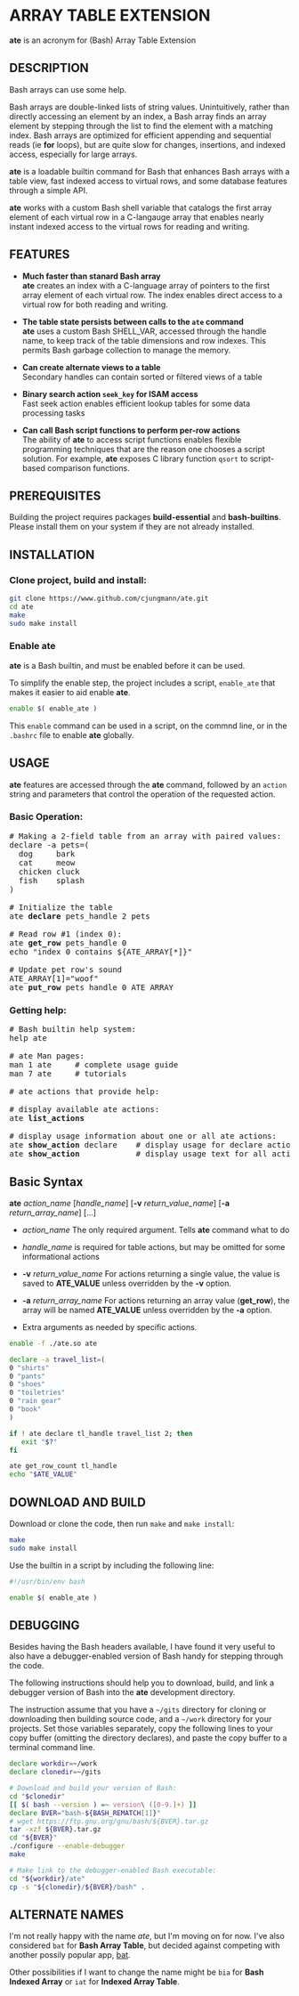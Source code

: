 # ARRAY TABLE EXTENSION

**ate** is an acronym for (Bash) Array Table Extension

## DESCRIPTION

Bash arrays can use some help.

Bash arrays are double-linked lists of string values.  Unintuitively,
rather than directly accessing an element by an index, a Bash array
finds an array element by stepping through the list to find the
element with a matching index.  Bash arrays are optimized for
efficient appending and sequential reads (ie **for** loops), but are
quite slow for changes, insertions, and indexed access, especially
for large arrays.

**ate** is a loadable builtin command for Bash that enhances Bash
arrays with a table view, fast indexed access to virtual rows, and
some database features through a simple API.

**ate** works with a custom Bash shell variable that catalogs the
first array element of each virtual row in a C-langauge array that
enables nearly instant indexed access to the virtual rows for
reading and writing.

## FEATURES

- **Much faster than stanard Bash array**  
  **ate** creates an index with a C-language array of pointers to the
  first array element of each virtual row.  The index enables direct
  access to a virtual row for both reading and writing.

- **The table state persists between calls to the `ate` command**  
  **ate** uses a custom Bash SHELL_VAR, accessed through the handle
  name, to keep track of the table dimensions and row indexes.  This
  permits Bash garbage collection to manage the memory.

- **Can create alternate views to a table**  
  Secondary handles can contain sorted or filtered views of a table

- **Binary search action `seek_key` for ISAM access**  
  Fast seek action enables efficient lookup tables for some
  data processing tasks

- **Can call Bash script functions to perform per-row actions**  
  The ability of **ate** to access script functions enables flexible
  programming techniques that are the reason one chooses a script
  solution.  For example, **ate** exposes C library function `qsort`
  to script-based comparison functions.

## PREREQUISITES

Building the project requires packages **build-essential** and
**bash-builtins**.  Please install them on your system if they are
not already installed.

## INSTALLATION

### Clone project, build and install:

~~~sh
git clone https://www.github.com/cjungmann/ate.git
cd ate
make
sudo make install
~~~
### Enable ate

**ate** is a Bash builtin, and must be enabled before it can be used.

To simplify the enable step, the project includes a script, `enable_ate`
that makes it easier to aid enable **ate**.

~~~sh
enable $( enable_ate )
~~~

This `enable` command can be used in a script, on the commnd line, or
in the `.bashrc` file to enable **ate** globally.

## USAGE

**ate** features are accessed through the **ate** command, followed
by an `action` string and parameters that control the operation of
the requested action.

### Basic Operation:

<pre>
# Making a 2-field table from an array with paired values:
declare -a pets=(
  dog     bark
  cat     meow
  chicken cluck
  fish    splash
)

# Initialize the table
ate <b>declare</b> pets_handle 2 pets

# Read row #1 (index 0):
ate <b>get_row</b> pets_handle 0
echo "index 0 contains ${ATE_ARRAY[*]}"

# Update pet row's sound
ATE_ARRAY[1]="woof"
ate <b>put_row</b> pets_handle 0 ATE_ARRAY
</pre>

### Getting help:

<pre>
# Bash builtin help system:
help ate

# ate Man pages:
man 1 ate     # complete usage guide
man 7 ate     # tutorials

# ate actions that provide help:

# display available ate actions:
ate <b>list_actions</b>

# display usage information about one or all ate actions:
ate <b>show_action</b> declare    # display usage for declare action
ate <b>show_action</b>            # display usage text for all actions
</pre>

## Basic Syntax

**ate** *action_name* [*handle_name*] [**-v** *return_value_name*] [**-a** *return_array_name*] [...]

- *action_name*
  The only required argument.  Tells **ate** command
  what to do

- *handle_name* is required for table actions, but may be omitted for
  some informational actions

- **-v** *return_value_name*
  For actions returning a single value, the value is saved to
  **ATE_VALUE** unless overridden by the **-v** option.

- **-a** *return_array_name*
  For actions returning an array value (**get_row**), the array will
  be named **ATE_VALUE** unless overridden by the **-a** option.

- Extra arguments as needed by specific actions.


~~~.sh
enable -f ./ate.so ate

declare -a travel_list=(
0 "shirts"
0 "pants"
0 "shoes"
0 "toiletries"
0 "rain gear"
0 "book"
)

if ! ate declare tl_handle travel_list 2; then
   exit "$?"
fi

ate get_row_count tl_handle
echo "$ATE_VALUE"

~~~

## DOWNLOAD AND BUILD

Download or clone the code, then run `make` and `make install`:

~~~sh
make
sudo make install
~~~

Use the builtin in a script by including the following line:

~~~sh
#!/usr/bin/env bash

enable $( enable_ate )
~~~

## DEBUGGING

Besides having the Bash headers available, I have found it very
useful to also have a debugger-enabled version of Bash handy for
stepping through the code.

The following instructions should help you to download, build, and
link a debugger version of Bash into the **ate** development
directory.

The instruction assume that you have a `~/gits` directory for
cloning or downloading then building source code, and a
`~/work` directory for your projects.  Set those variables
separately, copy the following lines to your copy buffer (omitting
the directory declares), and paste the copy buffer to a terminal
command line.

~~~.sh
declare workdir=~/work
declare clonedir=~/gits

# Download and build your version of Bash:
cd "$clonedir"
[[ $( bash --version ) =~ version\ ([0-9.]+) ]]
declare BVER="bash-${BASH_REMATCH[1]}"
# wget https://ftp.gnu.org/gnu/bash/${BVER}.tar.gz
tar -xzf ${BVER}.tar.gz
cd "${BVER}"
./configure --enable-debugger
make

# Make link to the debugger-enabled Bash executable:
cd "${workdir}/ate"
cp -s "${clonedir}/${BVER}/bash" .
~~~

## ALTERNATE NAMES

I'm not really happy with the name *ate*, but I'm moving on for now.
I've also considered `bat` for **Bash Array Table**, but decided
against competing with another possily popular app, [bat][bat].

Other possibilities if I want to change the name might be `bia` for
**Bash Indexed Array** or `iat` for **Indexed Array Table**.




[bat]:  "https://github.com/sharkdp/bat"